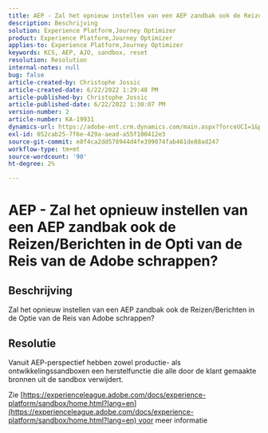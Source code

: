 ```yaml
---
title: AEP - Zal het opnieuw instellen van een AEP zandbak ook de Reizen/Berichten in de Opti van de Reis van de Adobe schrappen?
description: Beschrijving
solution: Experience Platform,Journey Optimizer
product: Experience Platform,Journey Optimizer
applies-to: Experience Platform,Journey Optimizer
keywords: KCS, AEP, AJO, sandbox, reset
resolution: Resolution
internal-notes: null
bug: false
article-created-by: Christophe Jossic
article-created-date: 6/22/2022 1:29:48 PM
article-published-by: Christophe Jossic
article-published-date: 6/22/2022 1:30:07 PM
version-number: 2
article-number: KA-19931
dynamics-url: https://adobe-ent.crm.dynamics.com/main.aspx?forceUCI=1&pagetype=entityrecord&etn=knowledgearticle&id=8cc5b95d-2ff2-ec11-bb3d-6045bd0158c7
exl-id: 052cab25-7f6e-429a-aead-a55f100412e3
source-git-commit: e8f4ca2dd578944d4fe399074fab461de88ad247
workflow-type: tm+mt
source-wordcount: '90'
ht-degree: 2%

---
```


# AEP - Zal het opnieuw instellen van een AEP zandbak ook de Reizen/Berichten in de Opti van de Reis van de Adobe schrappen?

## Beschrijving

Zal het opnieuw instellen van een AEP zandbak ook de Reizen/Berichten in de Optie van de Reis van Adobe schrappen?

## Resolutie


Vanuit AEP-perspectief hebben zowel productie- als ontwikkelingssandboxen een herstelfunctie die alle door de klant gemaakte bronnen uit de sandbox verwijdert.

Zie [https://experienceleague.adobe.com/docs/experience-platform/sandbox/home.html?lang=en](https://experienceleague.adobe.com/docs/experience-platform/sandbox/home.html?lang=en) voor meer informatie
